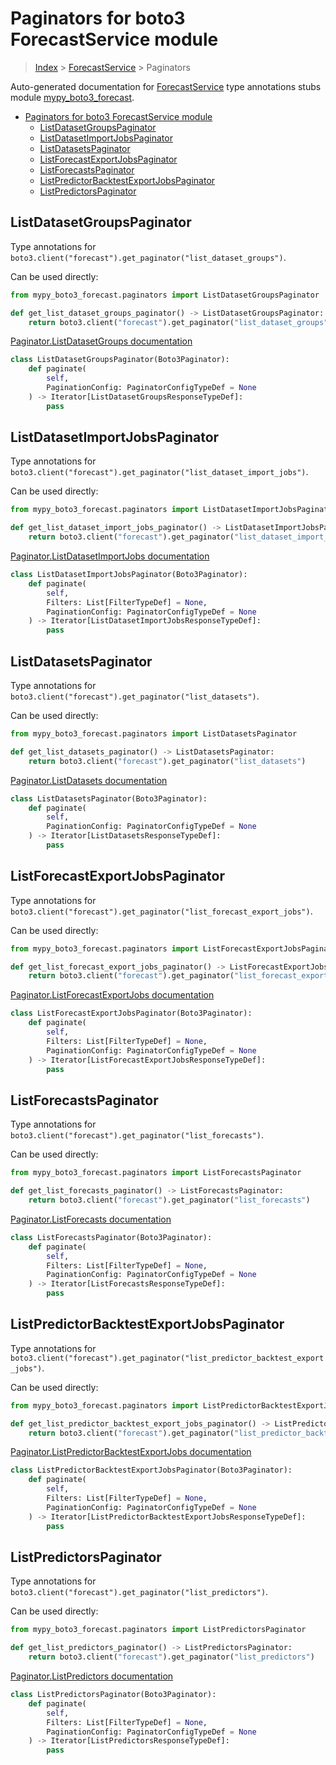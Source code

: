 # Paginators for boto3 ForecastService module

> [Index](../index.md) > [ForecastService](./index.md) > Paginators

Auto-generated documentation for [ForecastService](https://boto3.amazonaws.com/v1/documentation/api/latest/reference/services/forecast.html#ForecastService)
type annotations stubs module [mypy_boto3_forecast](https://pypi.org/project/mypy-boto3-forecast/).

- [Paginators for boto3 ForecastService module](#paginators-for-boto3-forecastservice-module)
  - [ListDatasetGroupsPaginator](#listdatasetgroupspaginator)
  - [ListDatasetImportJobsPaginator](#listdatasetimportjobspaginator)
  - [ListDatasetsPaginator](#listdatasetspaginator)
  - [ListForecastExportJobsPaginator](#listforecastexportjobspaginator)
  - [ListForecastsPaginator](#listforecastspaginator)
  - [ListPredictorBacktestExportJobsPaginator](#listpredictorbacktestexportjobspaginator)
  - [ListPredictorsPaginator](#listpredictorspaginator)

## ListDatasetGroupsPaginator

Type annotations for `boto3.client("forecast").get_paginator("list_dataset_groups")`.

Can be used directly:

```python
from mypy_boto3_forecast.paginators import ListDatasetGroupsPaginator

def get_list_dataset_groups_paginator() -> ListDatasetGroupsPaginator:
    return boto3.client("forecast").get_paginator("list_dataset_groups")
```

[Paginator.ListDatasetGroups documentation](https://boto3.amazonaws.com/v1/documentation/api/latest/reference/services/forecast.html#ForecastService.Paginator.ListDatasetGroups)

```python
class ListDatasetGroupsPaginator(Boto3Paginator):
    def paginate(
        self,
        PaginationConfig: PaginatorConfigTypeDef = None
    ) -> Iterator[ListDatasetGroupsResponseTypeDef]:
        pass
```
## ListDatasetImportJobsPaginator

Type annotations for `boto3.client("forecast").get_paginator("list_dataset_import_jobs")`.

Can be used directly:

```python
from mypy_boto3_forecast.paginators import ListDatasetImportJobsPaginator

def get_list_dataset_import_jobs_paginator() -> ListDatasetImportJobsPaginator:
    return boto3.client("forecast").get_paginator("list_dataset_import_jobs")
```

[Paginator.ListDatasetImportJobs documentation](https://boto3.amazonaws.com/v1/documentation/api/latest/reference/services/forecast.html#ForecastService.Paginator.ListDatasetImportJobs)

```python
class ListDatasetImportJobsPaginator(Boto3Paginator):
    def paginate(
        self,
        Filters: List[FilterTypeDef] = None,
        PaginationConfig: PaginatorConfigTypeDef = None
    ) -> Iterator[ListDatasetImportJobsResponseTypeDef]:
        pass
```
## ListDatasetsPaginator

Type annotations for `boto3.client("forecast").get_paginator("list_datasets")`.

Can be used directly:

```python
from mypy_boto3_forecast.paginators import ListDatasetsPaginator

def get_list_datasets_paginator() -> ListDatasetsPaginator:
    return boto3.client("forecast").get_paginator("list_datasets")
```

[Paginator.ListDatasets documentation](https://boto3.amazonaws.com/v1/documentation/api/latest/reference/services/forecast.html#ForecastService.Paginator.ListDatasets)

```python
class ListDatasetsPaginator(Boto3Paginator):
    def paginate(
        self,
        PaginationConfig: PaginatorConfigTypeDef = None
    ) -> Iterator[ListDatasetsResponseTypeDef]:
        pass
```
## ListForecastExportJobsPaginator

Type annotations for `boto3.client("forecast").get_paginator("list_forecast_export_jobs")`.

Can be used directly:

```python
from mypy_boto3_forecast.paginators import ListForecastExportJobsPaginator

def get_list_forecast_export_jobs_paginator() -> ListForecastExportJobsPaginator:
    return boto3.client("forecast").get_paginator("list_forecast_export_jobs")
```

[Paginator.ListForecastExportJobs documentation](https://boto3.amazonaws.com/v1/documentation/api/latest/reference/services/forecast.html#ForecastService.Paginator.ListForecastExportJobs)

```python
class ListForecastExportJobsPaginator(Boto3Paginator):
    def paginate(
        self,
        Filters: List[FilterTypeDef] = None,
        PaginationConfig: PaginatorConfigTypeDef = None
    ) -> Iterator[ListForecastExportJobsResponseTypeDef]:
        pass
```
## ListForecastsPaginator

Type annotations for `boto3.client("forecast").get_paginator("list_forecasts")`.

Can be used directly:

```python
from mypy_boto3_forecast.paginators import ListForecastsPaginator

def get_list_forecasts_paginator() -> ListForecastsPaginator:
    return boto3.client("forecast").get_paginator("list_forecasts")
```

[Paginator.ListForecasts documentation](https://boto3.amazonaws.com/v1/documentation/api/latest/reference/services/forecast.html#ForecastService.Paginator.ListForecasts)

```python
class ListForecastsPaginator(Boto3Paginator):
    def paginate(
        self,
        Filters: List[FilterTypeDef] = None,
        PaginationConfig: PaginatorConfigTypeDef = None
    ) -> Iterator[ListForecastsResponseTypeDef]:
        pass
```
## ListPredictorBacktestExportJobsPaginator

Type annotations for `boto3.client("forecast").get_paginator("list_predictor_backtest_export_jobs")`.

Can be used directly:

```python
from mypy_boto3_forecast.paginators import ListPredictorBacktestExportJobsPaginator

def get_list_predictor_backtest_export_jobs_paginator() -> ListPredictorBacktestExportJobsPaginator:
    return boto3.client("forecast").get_paginator("list_predictor_backtest_export_jobs")
```

[Paginator.ListPredictorBacktestExportJobs documentation](https://boto3.amazonaws.com/v1/documentation/api/latest/reference/services/forecast.html#ForecastService.Paginator.ListPredictorBacktestExportJobs)

```python
class ListPredictorBacktestExportJobsPaginator(Boto3Paginator):
    def paginate(
        self,
        Filters: List[FilterTypeDef] = None,
        PaginationConfig: PaginatorConfigTypeDef = None
    ) -> Iterator[ListPredictorBacktestExportJobsResponseTypeDef]:
        pass
```
## ListPredictorsPaginator

Type annotations for `boto3.client("forecast").get_paginator("list_predictors")`.

Can be used directly:

```python
from mypy_boto3_forecast.paginators import ListPredictorsPaginator

def get_list_predictors_paginator() -> ListPredictorsPaginator:
    return boto3.client("forecast").get_paginator("list_predictors")
```

[Paginator.ListPredictors documentation](https://boto3.amazonaws.com/v1/documentation/api/latest/reference/services/forecast.html#ForecastService.Paginator.ListPredictors)

```python
class ListPredictorsPaginator(Boto3Paginator):
    def paginate(
        self,
        Filters: List[FilterTypeDef] = None,
        PaginationConfig: PaginatorConfigTypeDef = None
    ) -> Iterator[ListPredictorsResponseTypeDef]:
        pass
```